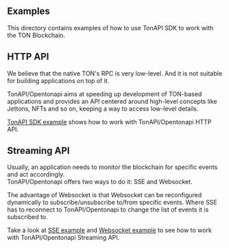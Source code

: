 

## Examples

This directory contains examples of how to use TonAPI SDK to work with the TON Blockchain.

## HTTP API

We believe that the native TON's RPC is very low-level. 
And it is not suitable for building applications on top of it.  

TonAPI/Opentonapi aims at speeding up development of TON-based applications and 
provides an API centered around high-level concepts like Jettons, NFTs and so on,
keeping a way to access low-level details.

[TonAPI SDK example](golang/tonapi-sdk/main.go) shows how to work with TonAPI/Opentonapi HTTP API. 

## Streaming API

Usually, an application needs to monitor the blockchain for specific events and act accordingly.    
TonAPI/Opentonapi offers two ways to do it: SSE and Websocket.   

The advantage of Websocket is that Websocket can be reconfigured dynamically to subscribe/unsubscribe to/from specific events. 
Where SSE has to reconnect to TonAPI/Opentonapi to change the list of events it is subscribed to. 

Take a look at [SSE example](golang/sse/main.go) and [Websocket example](golang/websocket/main.go) to see how to work with TonAPI/Opentonapi Streaming API.



